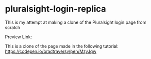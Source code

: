 # pluralsight-login-replica

This is my attempt at making a clone of the Pluralsight login page from scratch

Preview Link: 

This is a clone of the page made in the following tutorial:
https://codepen.io/bradtraversy/pen/MzyJqw